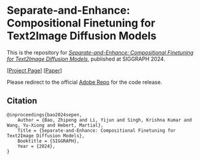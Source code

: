 # Separate-and-Enhance: Compositional Finetuning for Text2Image Diffusion Models

This is the repository for [*Separate-and-Enhance: Compositional Finetuning for Text2Image Diffusion Models*](https://arxiv.org/abs/2312.06712), published at SIGGRAPH 2024.  


[[Project Page](https://zpbao.github.io/projects/SepEn/)]
[[Paper](https://arxiv.org/abs/2312.06712)]

Please redirect to the official [Adobe Repo](https://github.com/adobe/SeperateAndEnhance) for the code release. 

## Citation

```
@inproceedings{bao2024sepen,
    Author = {Bao, Zhipeng and Li, Yijun and Singh, Krishna Kumar and Wang, Yu-Xiong and Hebert, Martial},
    Title = {Separate-and-Enhance: Compositional Finetuning for Text2Image Diffusion Models},
    Booktitle = {SIGGRAPH},
    Year = {2024},
}
```